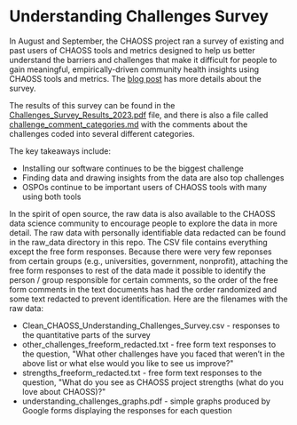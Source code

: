 # Understanding Challenges Survey

In August and September, the CHAOSS project ran a survey of existing and past users of CHAOSS tools and metrics designed to help us better understand the barriers and challenges that make it difficult for people to gain meaningful, empirically-driven community health insights using CHAOSS tools and metrics. The [blog post](https://chaoss.community/survey-help-the-chaoss-project-improve-our-tools-and-metrics) has more details about the survey.

The results of this survey can be found in the [Challenges_Survey_Results_2023.pdf](Challenges_Survey_Results_2023.pdf) file, and there is also a file called [challenge_comment_categories.md](challenge_comment_categories.md) with the comments about the challenges coded into several different categories.

The key takeaways include:

* Installing our software continues to be the biggest challenge
* Finding data and drawing insights from the data are also top challenges
* OSPOs continue to be important users of CHAOSS tools with many using both tools

In the spirit of open source, the raw data is also available to the CHAOSS data science community to encourage people to explore the data in more detail. The raw data with personally identifiable data redacted can be found in the raw_data directory in this repo. The CSV file contains everything except the free form responses. Because there were very few reponses from certain groups (e.g., universities, government, nonprofit), attaching the free form responses to rest of the data made it possible to identify the person / group responsible for certain comments, so the order of the free form comments in the text documents has had the order randomized and some text redacted to prevent identification. Here are the filenames with the raw data:
* Clean_CHAOSS_Understanding_Challenges_Survey.csv - responses to the quantitative parts of the survey
* other_challenges_freeform_redacted.txt - free form text responses to the question, "What other challenges have you faced that weren’t in the above list or what else would you like to see us improve?"
* strengths_freeform_redacted.txt - free form text responses to the question, "What do you see as CHAOSS project strengths (what do you love about CHAOSS)?"
* understanding_challenges_graphs.pdf - simple graphs produced by Google forms displaying the responses for each question

